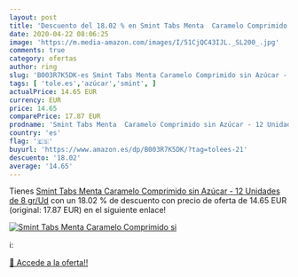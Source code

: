 ```yaml
---
layout: post
title: 'Descuento del 18.02 % en Smint Tabs Menta  Caramelo Comprimido si'
date: 2020-04-22 08:06:25
image: 'https://m.media-amazon.com/images/I/51CjQC43IJL._SL200_.jpg'
comments: true
category: ofertas
author: ring
slug: 'B003R7K5DK-es Smint Tabs Menta Caramelo Comprimido sin Azúcar - 12...'
tags: [ 'tole.es','azúcar','smint', ]
actualPrice: 14.65 EUR
currency: EUR
price: 14.65
comparePrice: 17.87 EUR
prodname: 'Smint Tabs Menta  Caramelo Comprimido sin Azúcar - 12 Unidades de 8 gr/Ud'
country: 'es'
flag: '🇪🇸'
buyurl: 'https://www.amazon.es/dp/B003R7K5DK/?tag=tolees-21'
descuento: '18.02'
average: '14.65'
---
```


Tienes [Smint Tabs Menta  Caramelo Comprimido sin Azúcar - 12 Unidades de 8 gr/Ud](https://www.amazon.es/dp/B003R7K5DK/?tag=tolees-21) con un 18.02 % de descuento con precio de oferta de 14.65 EUR (original: 17.87 EUR) en el siguiente enlace!

[![Smint Tabs Menta  Caramelo Comprimido si](https://m.media-amazon.com/images/I/51CjQC43IJL._SL200_.jpg)](https://www.amazon.es/dp/B003R7K5DK/?tag=tolees-21)

ℹ️:


[🛒 Accede a la oferta!!](https://www.amazon.es/dp/B003R7K5DK/?tag=tolees-21)
